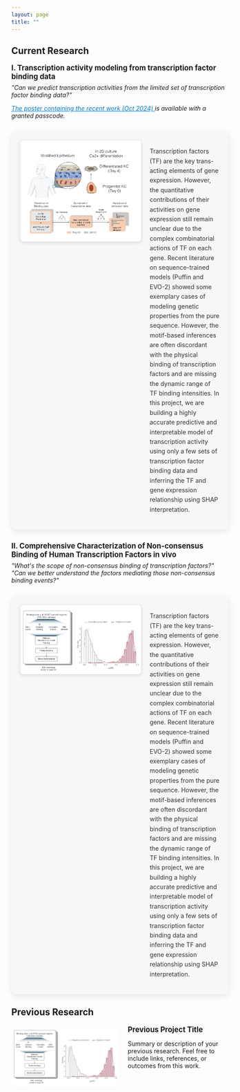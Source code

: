 ```yaml
---
layout: page
title: ""
---
```


## <strong>Current Research</strong>

<p style="font-size: 1.2em; font-weight: bold; margin: 0;">
  I. Transcription activity modeling from transcription factor binding data
</p>

<!-- Italic question -->
<p style="font-style: italic; margin-top: 0.5em;">
  "Can we predict transcription activities from the limited set of transcription factor binding data?"
</p>

<p style="font-style: italic; margin-top: 0.5em;">
  <a href="/assets/2024_biochem_retreat_protected.pdf" download style="color: #007acc; text-decoration: underline;">
    The poster containing the recent work (Oct 2024) 
  </a> 
  is available with a granted passcode. 
</p>

<div style="margin: 2em 0; padding: 1.5em; background: #f7f7f7; border-radius: 12px; box-shadow: 0 4px 15px rgba(0, 0, 0, 0.1); display: flex; align-items: flex-start; gap: 20px;">

  <!-- Left side image -->
  <img src="/assets/project_pic1.png" alt="TF Modeling" style="width: 280px; border-radius: 8px; box-shadow: 0 2px 8px rgba(0,0,0,0.15); flex-shrink: 0;">

  <!-- Right side content -->
  <div style="flex: 1;">
    <p style="line-height: 1.6; color: #333;">
      Transcription factors (TF) are the key trans-acting elements of gene expression. However, the quantitative contributions of their activities on gene expression still remain unclear due to the complex combinatorial actions of TF on each gene. Recent literature on sequence-trained models (Puffin and EVO-2) showed some exemplary cases of modeling genetic properties from the pure sequence. However, the motif-based inferences are often discordant with the physical binding of transcription factors and are missing the dynamic range of TF binding intensities. In this project, we are building a highly accurate predictive and interpretable model of transcription activity using only a few sets of transcription factor binding data and inferring the TF and gene expression relationship using SHAP interpretation.
    </p>
  </div>
</div>

<p style="font-size: 1.2em; font-weight: bold; margin: 0;">
  II. Comprehensive Characterization of Non-consensus Binding of Human Transcription Factors in vivo
</p>

<!-- Italic question -->
<p style="font-style: italic; margin-top: 0.5em;">
  "What's the scope of non-consensus binding of transcription factors?"<br>
  "Can we better understand the factors mediating those non-consensus binding events?"
</p>

<div style="margin: 2em 0; padding: 1.5em; background: #f7f7f7; border-radius: 12px; box-shadow: 0 4px 15px rgba(0, 0, 0, 0.1); display: flex; align-items: flex-start; gap: 20px;">

  <!-- Left side image -->
  <img src="/assets/project_pic2.png" alt="TF Modeling" style="width: 280px; border-radius: 8px; box-shadow: 0 2px 8px rgba(0,0,0,0.15); flex-shrink: 0;">

  <!-- Right side content -->
  <div style="flex: 1;">
    <p style="line-height: 1.6; color: #333;">
      Transcription factors (TF) are the key trans-acting elements of gene expression. However, the quantitative contributions of their activities on gene expression still remain unclear due to the complex combinatorial actions of TF on each gene. Recent literature on sequence-trained models (Puffin and EVO-2) showed some exemplary cases of modeling genetic properties from the pure sequence. However, the motif-based inferences are often discordant with the physical binding of transcription factors and are missing the dynamic range of TF binding intensities. In this project, we are building a highly accurate predictive and interpretable model of transcription activity using only a few sets of transcription factor binding data and inferring the TF and gene expression relationship using SHAP interpretation.
    </p>
  </div>
</div>

## <strong>Previous Research</strong>

<div style="display: flex; align-items: flex-start; margin-bottom: 2em;">
  <img src="/assets/project_pic2.png" alt="Previous Project" style="width: 250px; margin-right: 20px;">
  <div>
    <p style="font-size: 1.2em; font-weight: bold; margin: 0;">Previous Project Title</p>
    <p>Summary or description of your previous research. Feel free to include links, references, or outcomes from this work.</p>
  </div>
</div>
